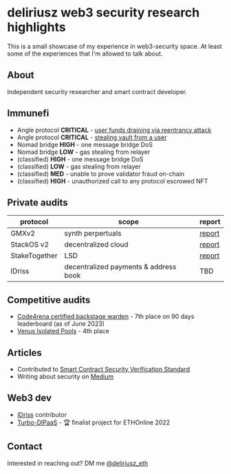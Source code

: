 # deliriusz web3 security research highlights
This is a small showcase of my experience in web3-security space. At least some of the experiences that I'm allowed to talk about.

## About
Independent security researcher and smart contract developer. 

## Immunefi
*  Angle protocol **CRITICAL** - [user funds draining via reentrancy attack](https://medium.com/@deliriusz/stealing-in-motion-immunefi-bounty-hunting-from-different-angle-5eb03602f5c1)
*  Angle protocol **CRITICAL** - [stealing vault from a user](https://medium.com/@deliriusz/stealing-in-motion-immunefi-bounty-hunting-from-different-angle-5eb03602f5c1)
*  Nomad bridge **HIGH** - one message bridge DoS
*  Nomad bridge **LOW** - gas stealing from relayer
*  (classified) **HIGH** - one message bridge DoS
*  (classified) **LOW** - gas stealing from relayer
*  (classified) **MED** - unable to prove validator fraud on-chain
*  (classified) **HIGH** - unauthorized call to any protocol escrowed NFT

## Private audits
| protocol | scope | report |
| ---- | ---- | ---------|
| GMXv2 | synth perpertuals | [report](https://github.com/GuardianAudits/Audits/blob/main/GMX/GMX_Synthetics_07_11_2023.pdf) |
| StackOS v2 | decentralized cloud | [report](assets/Securr_-_Smart_Contract_Security_Assessment_Report_for_StackOs.pdf) |
| StakeTogether | LSD | [report](assets/Stake.md) |
| IDriss | decentralized payments & address book | TBD |

## Competitive audits
* [Code4rena certified backstage warden](https://code4rena.com/@deliriusz) - 7th place on 90 days leaderboard (as of June 2023)
* [Venus Isolated Pools](https://code4rena.com/contests/2023-05-venus-protocol-isolated-pools#top) - 4th place

## Articles
* Contributed to [Smart Contract Security Verification Standard](https://github.com/ComposableSecurity/SCSVS)
* Writing about security on [Medium](https://medium.com/@deliriusz)
    
## Web3 dev
* [IDriss](https://www.idriss.xyz/) contributor
* [Turbo-DIPaaS](https://ethglobal.com/showcase/turbodipaas-qfwjr) - 🏆 finalist project for ETHOnline 2022

## Contact
Interested in reaching out? DM me [@deliriusz_eth](https://twitter.com/deliriusz_eth)
